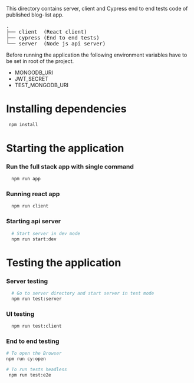 This directory contains server, client and Cypress end to end tests code of published blog-list app.

<pre>
.
├── client  (React client)
├── cypress (End to end tests)
└── server  (Node js api server)
</pre>

Before running the application the following environment variables have to be set in root of the project.

- MONGODB_URI
- JWT_SECRET
- TEST_MONGODB_URI

# Installing dependencies

```bash
 npm install
```

# Starting the application

### Run the full stack app with single command

```bash
  npm run app
```

### Running react app

```bash
  npm run client
```

### Starting api server

```bash
  # Start server in dev mode
  npm run start:dev
```

# Testing the application

### Server testing

```bash
  # Go to server directory and start server in test mode
  npm run test:server
```

### UI testing

```bash
  npm run test:client
```

### End to end testing

```bash
# To open the Browser
npm run cy:open

# To run tests headless
 npm run test:e2e
```
